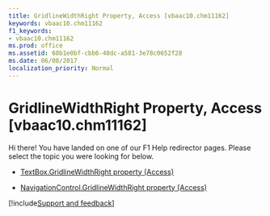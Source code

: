 ```yaml
---
title: GridlineWidthRight Property, Access [vbaac10.chm11162]
keywords: vbaac10.chm11162
f1_keywords:
- vbaac10.chm11162
ms.prod: office
ms.assetid: 60b1e0bf-cbb6-40dc-a581-3e78c0652f28
ms.date: 06/08/2017
localization_priority: Normal
---
```



# GridlineWidthRight Property, Access [vbaac10.chm11162]

Hi there! You have landed on one of our F1 Help redirector pages. Please select the topic you were looking for below.

- [TextBox.GridlineWidthRight property (Access)](https://msdn.microsoft.com/library/6abe0945-a6b9-72b2-e63c-1109fc7455a8%28Office.15%29.aspx)

- [NavigationControl.GridlineWidthRight property (Access)](https://msdn.microsoft.com/library/1649cfc6-d968-8e51-de44-1ece83c7a5ca%28Office.15%29.aspx)

[!include[Support and feedback](~/includes/feedback-boilerplate.md)]